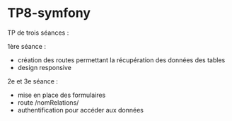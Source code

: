 # TP8-symfony

TP de trois séances :

1ère séance :
- création des routes permettant la récupération des données des tables
- design responsive

2e et 3e séance :
- mise en place des formulaires
- route /nomRelations/
- authentification pour accéder aux données